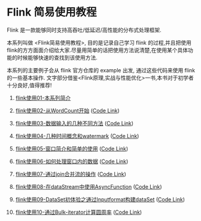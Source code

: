 # Flink 简易使用教程
Flink 是一款能够同时支持高吞吐/低延迟/高性能的分布式处理框架.

 本系列叫做 <Flink简易使用教程>, 目的是记录自己学习 flink 的过程,并且把使用flink的方方面面介绍给大家.尽量用简单的话把使用方法说清楚,在使用某个具体功能的时候能够快速的查找到该使用方法.

 本系列的主要例子会从 flink 官方仓库的 example 出发, 通过这些代码来使用 flink 的一些基本操作.
 文字部分借鉴<Flink原理,实战与性能优化>一书,本书对于初学者十分良好,值得推荐!
 




1. [flink使用01-本系列简介](<https://xinze.fun/2019/09/03/flink%E4%BD%BF%E7%94%A801-%E6%9C%AC%E7%B3%BB%E5%88%97%E7%AE%80%E4%BB%8B/>) 

2. [flink使用02-从WordCount开始](<https://xinze.fun/2019/09/03/flink%E4%BD%BF%E7%94%A802-%E4%BB%8EWordCount%E5%BC%80%E5%A7%8B/>) ([Code Link](https://github.com/CheckChe0803/flink-simple-tutorial/blob/master/streaming/src/main/java/wordcount/WordCount.java))

3. [flink使用03-数据输入的几种不同方法](https://xinze.fun/2019/09/04/flink%E4%BD%BF%E7%94%A803-%E6%95%B0%E6%8D%AE%E8%BE%93%E5%85%A5%E7%9A%84%E5%87%A0%E7%A7%8D%E4%B8%8D%E5%90%8C%E6%96%B9%E6%B3%95/) ([Code Link](https://github.com/CheckChe0803/flink-simple-tutorial/tree/master/streaming/src/main/java/dataSource))

4. [flink使用04-几种时间概念和watermark](https://xinze.fun/2019/09/24/flink%E4%BD%BF%E7%94%A804-%E5%87%A0%E7%A7%8D%E6%97%B6%E9%97%B4%E6%A6%82%E5%BF%B5%E5%92%8Cwatermark/) ([Code Link](https://github.com/CheckChe0803/flink-simple-tutorial/tree/master/streaming/src/main/java/timeAndWatermark))

5. [flink使用05-窗口简介和简单的使用](https://xinze.fun/2019/09/25/flink%E4%BD%BF%E7%94%A805-%E7%AA%97%E5%8F%A3%E7%AE%80%E4%BB%8B%E5%92%8C%E7%AE%80%E5%8D%95%E7%9A%84%E4%BD%BF%E7%94%A8/) ([Code Link](https://github.com/CheckChe0803/flink-simple-tutorial/tree/master/streaming/src/main/java/window/assigner))

6. [flink使用06-如何处理窗口内的数据](https://xinze.fun/2019/09/26/flink%E4%BD%BF%E7%94%A806-%E5%A6%82%E4%BD%95%E5%A4%84%E7%90%86%E7%AA%97%E5%8F%A3%E5%86%85%E7%9A%84%E6%95%B0%E6%8D%AE/) ([Code Link](https://github.com/CheckChe0803/flink-simple-tutorial/tree/master/streaming/src/main/java/window/function))

7. [flink使用07-通过join合并流的操作](https://xinze.fun/2019/09/27/flink%E4%BD%BF%E7%94%A807-%E9%80%9A%E8%BF%87join%E5%90%88%E5%B9%B6%E6%B5%81%E7%9A%84%E6%93%8D%E4%BD%9C/) ([Code Link](https://github.com/CheckChe0803/flink-simple-tutorial/tree/master/streaming/src/main/java/join))

8. [flink使用08-在dataStream中使用AsyncFunction](https://xinze.fun/2019/09/27/flink%E4%BD%BF%E7%94%A808-%E5%9C%A8dataStream%E4%B8%AD%E4%BD%BF%E7%94%A8AsyncFunction/) ([Code Link](https://github.com/CheckChe0803/flink-simple-tutorial/tree/master/streaming/src/main/java/async))

9. [flink使用09-DataSet初体验之通过Inputformat构建dataSet](https://xinze.fun/2019/09/29/flink%E4%BD%BF%E7%94%A809-DataSet%E5%88%9D%E4%BD%93%E9%AA%8C%E4%B9%8B%E9%80%9A%E8%BF%87Inputformat%E6%9E%84%E5%BB%BAdataSet/) ([Code Link](https://github.com/CheckChe0803/flink-simple-tutorial/tree/master/batch/src/main/java/inputFormat))

9. [flink使用10-通过Bulk-iterator计算圆周率](https://xinze.fun/2019/10/02/flink%E4%BD%BF%E7%94%A810-%E9%80%9A%E8%BF%87Bulk-iterator%E8%AE%A1%E7%AE%97%E5%9C%86%E5%91%A8%E7%8E%87/) ([Code Link](https://github.com/CheckChe0803/flink-simple-tutorial/blob/master/batch/src/main/java/iterator/BulkIteration.java))